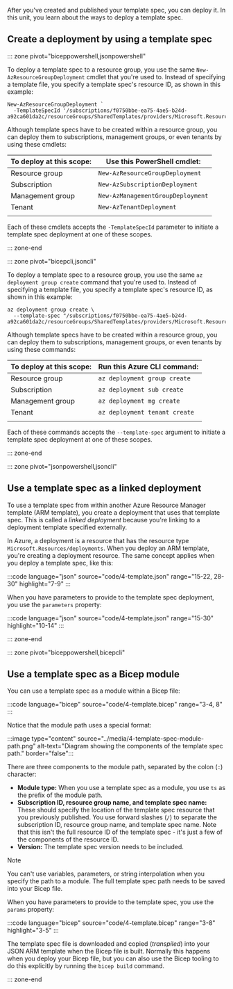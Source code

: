 After you've created and published your template spec, you can deploy it. In this unit, you learn about the ways to deploy a template spec.

## Create a deployment by using a template spec

::: zone pivot="biceppowershell,jsonpowershell"

To deploy a template spec to a resource group, you use the same `New-AzResourceGroupDeployment` cmdlet that you're used to. Instead of specifying a template file, you specify a template spec's resource ID, as shown in this example:

```azurepowershell
New-AzResourceGroupDeployment `
  -TemplateSpecId '/subscriptions/f0750bbe-ea75-4ae5-b24d-a92ca601da2c/resourceGroups/SharedTemplates/providers/Microsoft.Resources/templateSpecs/StorageWithoutSAS'
```

Although template specs have to be created within a resource group, you can deploy them to subscriptions, management groups, or even tenants by using these cmdlets:

| To deploy at this scope: | Use this PowerShell cmdlet: |
|-|-|
| Resource group | `New-AzResourceGroupDeployment` |
| Subscription | `New-AzSubscriptionDeployment` |
| Management group | `New-AzManagementGroupDeployment` |
| Tenant | `New-AzTenantDeployment` |
| | |

Each of these cmdlets accepts the `-TemplateSpecId` parameter to initiate a template spec deployment at one of these scopes.

::: zone-end

::: zone pivot="bicepcli,jsoncli"

To deploy a template spec to a resource group, you use the same `az deployment group create` command that you're used to. Instead of specifying a template file, you specify a template spec's resource ID, as shown in this example:

```azurecli
az deployment group create \
  --template-spec "/subscriptions/f0750bbe-ea75-4ae5-b24d-a92ca601da2c/resourceGroups/SharedTemplates/providers/Microsoft.Resources/templateSpecs/StorageWithoutSAS"
```

Although template specs have to be created within a resource group, you can deploy them to subscriptions, management groups, or even tenants by using these commands:

| To deploy at this scope: | Run this Azure CLI command: |
|-|-|
| Resource group | `az deployment group create` |
| Subscription | `az deployment sub create` |
| Management group | `az deployment mg create` |
| Tenant | `az deployment tenant create` |
| | |

Each of these commands accepts the `--template-spec` argument to initiate a template spec deployment at one of these scopes.

::: zone-end

::: zone pivot="jsonpowershell,jsoncli"

## Use a template spec as a linked deployment

To use a template spec from within another Azure Resource Manager template (ARM template), you create a deployment that uses that template spec. This is called a _linked deployment_ because you're linking to a deployment template specified externally.

In Azure, a deployment is a resource that has the resource type `Microsoft.Resources/deployments`. When you deploy an ARM template, you're creating a deployment resource. The same concept applies when you deploy a template spec, like this:

:::code language="json" source="code/4-template.json" range="15-22, 28-30" highlight="7-9" :::

When you have parameters to provide to the template spec deployment, you use the `parameters` property:

:::code language="json" source="code/4-template.json" range="15-30" highlight="10-14" :::

::: zone-end

::: zone pivot="biceppowershell,bicepcli"

## Use a template spec as a Bicep module

You can use a template spec as a module within a Bicep file:

:::code language="bicep" source="code/4-template.bicep" range="3-4, 8" :::

Notice that the module path uses a special format:

:::image type="content" source="../media/4-template-spec-module-path.png" alt-text="Diagram showing the components of the template spec path." border="false":::

There are three components to the module path, separated by the colon (`:`) character:

- **Module type:** When you use a template spec as a module, you use `ts` as the prefix of the module path.
- **Subscription ID, resource group name, and template spec name:** These should specify the location of the template spec resource that you previously published. You use forward slashes (`/`) to separate the subscription ID, resource group name, and template spec name. Note that this isn't the full resource ID of the template spec - it's just a few of the components of the resource ID.
- **Version:** The template spec version needs to be included.

> [!NOTE]
> You can't use variables, parameters, or string interpolation when you specify the path to a module. The full template spec path needs to be saved into your Bicep file.

When you have parameters to provide to the template spec, you use the `params` property:

:::code language="bicep" source="code/4-template.bicep" range="3-8" highlight="3-5" :::

The template spec file is downloaded and copied (*transpiled*) into your JSON ARM template when the Bicep file is built. Normally this happens when you deploy your Bicep file, but you can also use the Bicep tooling to do this explicitly by running the `bicep build` command.

::: zone-end
